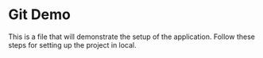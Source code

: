 # Git Demo
This is a file that will demonstrate the setup of the application. Follow these steps for setting up the project in local.



